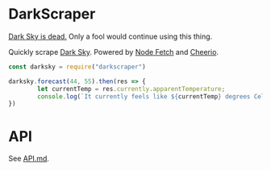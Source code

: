 # DarkScraper

[Dark Sky is dead.](https://blog.darksky.net/dark-sky-has-a-new-home/) Only a fool would continue using this thing. 

Quickly scrape [Dark Sky](https://darksky.net). Powered by [Node Fetch](https://github.com/node-fetch/node-fetch) and [Cheerio](https://github.com/cheeriojs/cheerio).

```javascript
const darksky = require("darkscraper")

darksky.forecast(44, 55).then(res => {
        let currentTemp = res.currently.apparentTemperature;
        console.log(`It currently feels like ${currentTemp} degrees Celcius outside.`)
})
```

# API
See [API.md](API.md).
